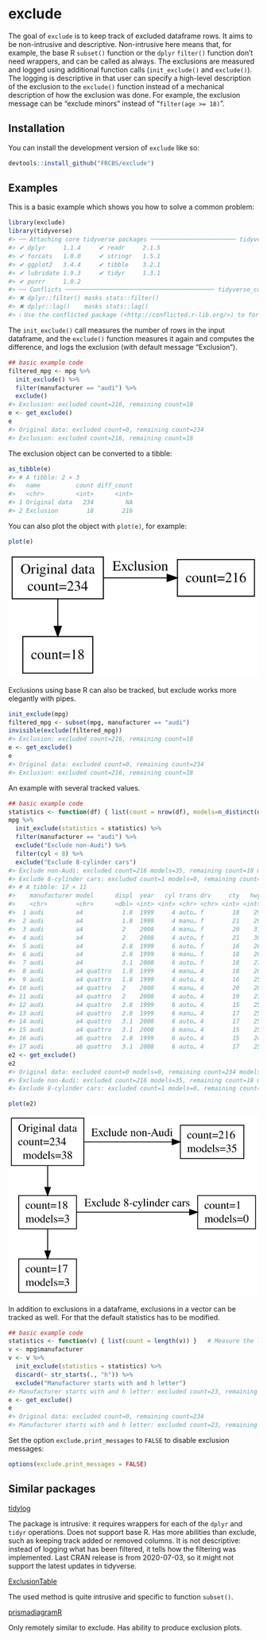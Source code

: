 
<!-- README.md is generated from README.Rmd. Please edit that file -->

# exclude

<!-- badges: start -->
<!-- badges: end -->

The goal of `exclude` is to keep track of excluded dataframe rows. It
aims to be non-intrusive and descriptive. Non-intrusive here means that,
for example, the base R `subset()` function or the `dplyr` `filter()`
function don’t need wrappers, and can be called as always. The
exclusions are measured and logged using additional function calls
(`init_exclude()` and `exclude()`). The logging is descriptive in that
user can specify a high-level description of the exclusion to the
`exclude()` function instead of a mechanical description of how the
exclusion was done. For example, the exclusion message can be “exclude
minors” instead of “`filter(age >= 18)`”.

## Installation

You can install the development version of `exclude` like so:

``` r
devtools::install_github("FRCBS/exclude")
```

## Examples

This is a basic example which shows you how to solve a common problem:

``` r
library(exclude)
library(tidyverse)
#> ── Attaching core tidyverse packages ──────────────────────── tidyverse 2.0.0 ──
#> ✔ dplyr     1.1.4     ✔ readr     2.1.5
#> ✔ forcats   1.0.0     ✔ stringr   1.5.1
#> ✔ ggplot2   3.4.4     ✔ tibble    3.2.1
#> ✔ lubridate 1.9.3     ✔ tidyr     1.3.1
#> ✔ purrr     1.0.2     
#> ── Conflicts ────────────────────────────────────────── tidyverse_conflicts() ──
#> ✖ dplyr::filter() masks stats::filter()
#> ✖ dplyr::lag()    masks stats::lag()
#> ℹ Use the conflicted package (<http://conflicted.r-lib.org/>) to force all conflicts to become errors
```

The `init_exclude()` call measures the number of rows in the input
dataframe, and the `exclude()` function measures it again and computes
the difference, and logs the exclusion (with default message
“Exclusion”).

``` r
## basic example code
filtered_mpg <- mpg %>% 
  init_exclude() %>%
  filter(manufacturer == "audi") %>%
  exclude()
#> Exclusion: excluded count=216, remaining count=18
e <- get_exclude()
e
#> Original data: excluded count=0, remaining count=234
#> Exclusion: excluded count=216, remaining count=18
```

The exclusion object can be converted to a tibble:

``` r
as_tibble(e)
#> # A tibble: 2 × 3
#>   name          count diff_count
#>   <chr>         <int>      <int>
#> 1 Original data   234         NA
#> 2 Exclusion        18        216
```

You can also plot the object with `plot(e)`, for example:

``` r
plot(e)
```

<!--
Since plot calls DiagrammeR::grViz(), which returns htmlwidget, it cannot be included in an
md file directly. Below I use DiagrammeRsvg::export_svg() to convert htmlwidget to svg,
and then refer to the svg file from the md file. Other solution is to use the webshot2 package:
htmlwidgets::saveWidget(plot(e), "/tmp/x.html")
webshot2::webshot("/tmp/x.html", "/tmp/x.png")
And the refer to the png file from the md file.
-->

![](man/figures/plot.svg)

Exclusions using base R can also be tracked, but exclude works more
elegantly with pipes.

``` r
init_exclude(mpg) 
filtered_mpg <- subset(mpg, manufacturer == "audi")
invisible(exclude(filtered_mpg))
#> Exclusion: excluded count=216, remaining count=18
e <- get_exclude()
e
#> Original data: excluded count=0, remaining count=234
#> Exclusion: excluded count=216, remaining count=18
```

An example with several tracked values.

``` r
## basic example code
statistics <- function(df) { list(count = nrow(df), models=n_distinct(df$model)) }
mpg %>% 
  init_exclude(statistics = statistics) %>%
  filter(manufacturer == "audi") %>%
  exclude("Exclude non-Audi") %>%
  filter(cyl < 8) %>%
  exclude("Exclude 8-cylinder cars")
#> Exclude non-Audi: excluded count=216 models=35, remaining count=18 models=3
#> Exclude 8-cylinder cars: excluded count=1 models=0, remaining count=17 models=3
#> # A tibble: 17 × 11
#>    manufacturer model      displ  year   cyl trans drv     cty   hwy fl    class
#>    <chr>        <chr>      <dbl> <int> <int> <chr> <chr> <int> <int> <chr> <chr>
#>  1 audi         a4           1.8  1999     4 auto… f        18    29 p     comp…
#>  2 audi         a4           1.8  1999     4 manu… f        21    29 p     comp…
#>  3 audi         a4           2    2008     4 manu… f        20    31 p     comp…
#>  4 audi         a4           2    2008     4 auto… f        21    30 p     comp…
#>  5 audi         a4           2.8  1999     6 auto… f        16    26 p     comp…
#>  6 audi         a4           2.8  1999     6 manu… f        18    26 p     comp…
#>  7 audi         a4           3.1  2008     6 auto… f        18    27 p     comp…
#>  8 audi         a4 quattro   1.8  1999     4 manu… 4        18    26 p     comp…
#>  9 audi         a4 quattro   1.8  1999     4 auto… 4        16    25 p     comp…
#> 10 audi         a4 quattro   2    2008     4 manu… 4        20    28 p     comp…
#> 11 audi         a4 quattro   2    2008     4 auto… 4        19    27 p     comp…
#> 12 audi         a4 quattro   2.8  1999     6 auto… 4        15    25 p     comp…
#> 13 audi         a4 quattro   2.8  1999     6 manu… 4        17    25 p     comp…
#> 14 audi         a4 quattro   3.1  2008     6 auto… 4        17    25 p     comp…
#> 15 audi         a4 quattro   3.1  2008     6 manu… 4        15    25 p     comp…
#> 16 audi         a6 quattro   2.8  1999     6 auto… 4        15    24 p     mids…
#> 17 audi         a6 quattro   3.1  2008     6 auto… 4        17    25 p     mids…
e2 <- get_exclude()
e2
#> Original data: excluded count=0 models=0, remaining count=234 models=38
#> Exclude non-Audi: excluded count=216 models=35, remaining count=18 models=3
#> Exclude 8-cylinder cars: excluded count=1 models=0, remaining count=17 models=3
```

``` r
plot(e2)
```

![](man/figures/plot2.svg)

In addition to exclusions in a dataframe, exclusions in a vector can be
tracked as well. For that the default statistics has to be modified.

``` r
## basic example code
statistics <- function(v) { list(count = length(v)) }   # Measure the length of the vector
v <- mpg$manufacturer
v <- v %>% 
  init_exclude(statistics = statistics) %>%
  discard(~ str_starts(., "h")) %>%
  exclude("Manufacturer starts with and h letter") 
#> Manufacturer starts with and h letter: excluded count=23, remaining count=211
e <- get_exclude()
e
#> Original data: excluded count=0, remaining count=234
#> Manufacturer starts with and h letter: excluded count=23, remaining count=211
```

Set the option `exclude.print_messages` to `FALSE` to disable exclusion
messages:

``` r
options(exclude.print_messages = FALSE)
```

## Similar packages

[tidylog](https://github.com/elbersb/tidylog)

The package is intrusive: it requires wrappers for each of the `dplyr`
and `tidyr` operations. Does not support base R. Has more abilities than
exclude, such as keeping track added or removed columns. It is not
descriptive: instead of logging what has been filtered, it tells how the
filtering was implemented. Last CRAN release is from 2020-07-03, so it
might not support the latest updates in tidyverse.

[ExclusionTable](https://cran.r-project.org/web/packages/ExclusionTable/index.html)

The used method is quite intrusive and specific to function `subset()`.

[prismadiagramR](https://cran.r-project.org/web/packages/prismadiagramR/index.html)

Only remotely similar to exclude. Has ability to produce exclusion
plots.
